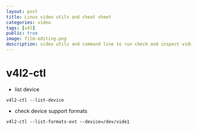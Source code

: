 ```yaml
---
layout: post
title: Linux video utils and cheat sheet
categories: video
tags: [v4l]
public: true
image: film-editing.png
description: video utils and command line to run check and inspect video and images
---
```


# v4l2-ctl
- list device
  
```
v4l2-ctl --list-device
```

- check device support formats

```
v4l2-ctl --list-formats-ext --device=/dev/vide1
```